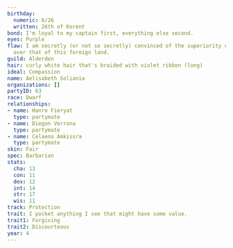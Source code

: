 ```yaml
---
birthday:
  numeric: 6/26
  written: 26th of Korent
bond: I'm loyal to my captain first, everything else second.
eyes: Purple
flaw: I am secretly (or not so secretly) convinced of the superiority of my own culture
  over that of this foreign land.
guild: Alderden
hair: curly white hair that's braided with violet ribbon (long)
ideal: Compassion
name: Aelisabeth Soliania
organizations: []
partyID: 63
race: Dwarf
relationships:
- name: Hanro Fieryat
  type: partymate
- name: Diegon Verrona
  type: partymate
- name: Celaeno Amkissra
  type: partymate
skin: Fair
spec: Barbarian
stats:
  cha: 13
  con: 11
  dex: 12
  int: 14
  str: 17
  wis: 11
track: Protection
trait: I pocket anything I see that might have some value.
trait1: Forgiving
trait2: Discourteous
year: 4
---
```

